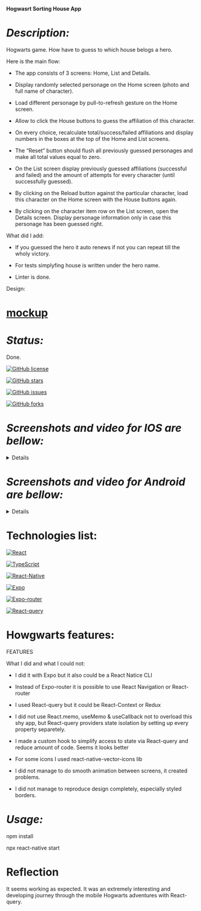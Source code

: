**Hogwasrt Sorting House App**

# _Description:_

Hogwarts game. How have to guess to which house belogs a hero.

Here is the main flow: 

- The app consists of 3 screens: Home, List and Details.

- Display randomly selected personage on the Home screen (photo and full name of character).

- Load different personage by pull-to-refresh gesture on the Home screen.

- Allow to click the House buttons to guess the affiliation of this character.

- On every choice, recalculate total/success/failed affiliations and display numbers in the boxes at the top of the Home and List screens.

- The “Reset” button should flush all previously guessed personages and make all total values equal to zero.

- On the List screen display previously guessed affiliations (successful and failed) and the amount of attempts for every character (until successfully guessed).

- By clicking on the Reload button against the particular character, load this character on the Home screen with the House buttons again.

- By clicking on the character item row on the List screen, open the Details screen. Display personage information only in case this personage has been guessed right.

What did I add:

- If you guessed the hero it auto renews if not you can repeat till the wholy victory.

- For tests simplyfing house is written under the hero name.

- Linter is done.

Design:

# [mockup](https://camo.githubusercontent.com/d05c30dcfabf04f992c955d5d2e855f4903ea4b09629f4de39c9a0ecc739e571/68747470733a2f2f7265732e636c6f7564696e6172792e636f6d2f646777366d6c6976672f696d6167652f75706c6f61642f76313730353031363636352f53757065725f46696e616c5f666e6b336e7a2e706e67)

# _Status:_

Done.

[![GitHub license](https://img.shields.io/github/license/haduigon/HogwartsSortingHouseApp)](https://github.com/haduigon/HogwartsSortingHouseApp/blob/master/LICENSE)

[![GitHub stars](https://img.shields.io/github/stars/haduigon/HogwartsSortingHouseApp)](https://github.com/haduigon/HogwartsSortingHouseApp/stargazers)

[![GitHub issues](https://img.shields.io/github/issues/haduigon/HogwartsSortingHouseApp)](https://github.com/haduigon/HogwartsSortingHouseApp/issues)

[![GitHub forks](https://img.shields.io/github/forks/haduigon/HogwartsSortingHouseApp)](https://github.com/haduigon/HogwartsSortingHouseApp/network)

# _Screenshots and video for IOS are bellow:_

<details>
  
![Simulator Screenshot - iPhone 15 Pro Max - 2024-11-08 at 21 13 33](https://github.com/user-attachments/assets/a7243f9d-3cfe-4371-af69-2786bd14a8f6)
  
![Simulator Screenshot - iPhone 15 Pro Max - 2024-11-08 at 21 13 58](https://github.com/user-attachments/assets/23b1ac47-8645-474f-9df8-3aa9a6035381)

![Simulator Screenshot - iPhone 15 Pro Max - 2024-11-08 at 21 14 09](https://github.com/user-attachments/assets/98e60cb2-272d-4f7c-b754-32ee0a81840a)

![Simulator Screenshot - iPhone 15 Pro Max - 2024-11-08 at 21 14 27](https://github.com/user-attachments/assets/68752e77-66f3-4d13-a4d1-80f90e076755)

https://github.com/user-attachments/assets/091d3a14-09d5-4081-9ca5-374ed6278898

https://github.com/user-attachments/assets/fbc65421-545a-40d0-b26c-d4586e56c5c2

</details>

# _Screenshots and video for Android are bellow:_

<details>
![2024-11-08 22 01 07](https://github.com/user-attachments/assets/726f773b-496c-410c-92fa-b39063bdd136)
![2024-11-08 22 01 15](https://github.com/user-attachments/assets/3d255da6-8cbb-4f6f-acf0-6ba86baba09c)
![2024-11-08 22 00 44](https://github.com/user-attachments/assets/a923b3b9-35e0-43ed-be5e-6d48e6b74a51)
![2024-11-08 22 00 57](https://github.com/user-attachments/assets/fc3a1dd9-8967-414f-8eee-3b4a3a2fbcb6)
https://github.com/user-attachments/assets/2eee4f84-ec9d-4e50-8104-38e739f18e51
</details>

# Technologies list:

[![React](https://img.shields.io/badge/React-18.2.0-green)](https://react.dev/)

[![TypeScript](https://img.shields.io/badge/TypeScript-5.3.3-green)](https://www.typescriptlang.org/)

[![React-Native](https://img.shields.io/badge/React%20Native-0.74.5-yellow)](https://reactnative.dev/)

[![Expo](https://img.shields.io/badge/Expo-51.0.28-grey)](https://expo.dev/)

[![Expo-router](https://img.shields.io/badge/Expo%20router-3.5.23-orange)](https://expo.dev/)

[![React-query](https://img.shields.io/badge/React%20query-5.59.20-lightgreen)](https://tanstack.com/query/v3)


# Howgwarts features:

FEATURES

What I did and what I could not:

- I did it with Expo but it also could be a React Natice CLI

- Instead of Expo-router it is possible to use React Navigation or React-router 
  
- I used React-query but it could be React-Context or Redux

- I did not use React.memo, useMemo & useCallback not to overload this shy app, but React-query providers state isolation by setting up every property separetely.

- I made a custom hook to simplify access to state via React-query and reduce amount of code. Seems it looks better

- For some icons I used react-native-vector-icons lib

- I did not manage to do smooth animation between screens, it created problems.

- I did not manage to reproduce design completely, especially styled borders.

# _Usage:_

npm install

npx react-native start

# Reflection

It seems working as expected. It was an extremely interesting and developing journey through the mobile Hogwarts adventures with React-query.
